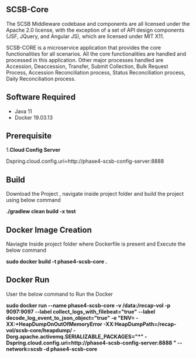 ## SCSB-Core

The SCSB Middleware codebase and components are all licensed under the Apache 2.0 license, with the exception of a set of API design components (JSF, JQuery, and Angular JS), which are licensed under MIT X11. 

SCSB-CORE is a microservice application that provides the core functionalities for all scenarios. All the core functionalities are handled and processed in this application. Other major processes handled are Accession, Deaccession, Transfer, Submit Collection, Bulk Request Process, Accession Reconciliation process, Status Reconciliation process, Daily Reconciliation process.

## Software Required

  - Java 11
  - Docker 19.03.13  

## Prerequisite

1.**Cloud Config Server**

Dspring.cloud.config.uri=http://phase4-scsb-config-server:8888

## Build

Download the Project , navigate inside project folder and build the project using below command

**./gradlew clean build -x test**

## Docker Image Creation

Naviagte Inside project folder where Dockerfile is present and Execute the below command

**sudo docker build -t phase4-scsb-core .**

## Docker Run

User the below command to Run the Docker

**sudo docker run --name phase4-scsb-core -v /data:/recap-vol -p 9097:9097  --label collect_logs_with_filebeat="true" --label decode_log_event_to_json_object="true" -e "ENV= -XX:+HeapDumpOnOutOfMemoryError  -XX:HeapDumpPath=/recap-vol/scsb-core/heapdump/ -Dorg.apache.activemq.SERIALIZABLE_PACKAGES="*"  -Dspring.cloud.config.uri=http://phase4-scsb-config-server:8888 "  --network=scsb  -d phase4-scsb-core**
